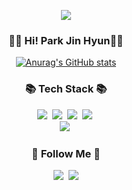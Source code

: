 <p align="center">
  <img src="https://capsule-render.vercel.app/api?type=soft&color=3DDC84&height=300&section=header&text=Welcome&fontSize=70" />
</p>

<h3 align="center">👩‍💻 Hi! Park Jin Hyun👩‍💻</h3>
<div align="center">

[![Anurag's GitHub stats](https://github-readme-stats.vercel.app/api?username=answer30&hide_title=true&show_icons=true&include_all_commits=true&disable_animations=true&theme=vue)](https://github.com/answer30/github-readme-stats)
</div>

<h3 align="center">📚 Tech Stack 📚</h3>
<p align="center">
  <img src="https://img.shields.io/badge/java-%23ED8B00.svg?style=for-the-badge&logo=java&logoColor=white"/></a>&nbsp 
  <img src="https://img.shields.io/badge/kotlin-%230095D5.svg?style=for-the-badge&logo=kotlin&logoColor=white"/></a>&nbsp
  <img src="https://img.shields.io/badge/Python-3766AB?style=flat-square&logo=Python&logoColor=white"/></a>&nbsp 
  <img src="https://img.shields.io/badge/Javascript-ffb13b?style=flat-square&logo=javascript&logoColor=white"/></a>&nbsp 
  <br>
  <img src="https://img.shields.io/badge/Mysql-E6B91E?style=flat-square&logo=MySql&logoColor=white"/></a>&nbsp 
</p>

<h3 align="center">🌈 Follow Me 🌈</h3>
<p align="center">
  <a href="https://www.instagram.com/mcdonald__jj/"><img src="https://img.shields.io/badge/Instagram-E4405F?style=flat-square&logo=Instagram&logoColor=white&link=https://www.instagram.com/hye_inisfree/"/></a>&nbsp
  <a href="mailto:answere3030@gmail.com"><img src="https://img.shields.io/badge/Gmail-d14836?style=flat-square&logo=Gmail&logoColor=white&link=kimhyein7110@gmail.com"/></a>
</p>
